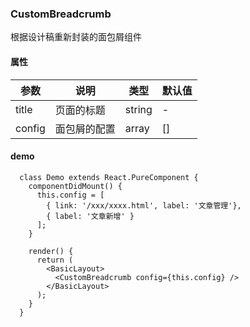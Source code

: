 ### CustomBreadcrumb
根据设计稿重新封装的面包屑组件

#### 属性
参数 | 说明 | 类型 | 默认值
-|-|-|-
title | 页面的标题 | string | -
config | 面包屑的配置 | array | []

#### demo
```
  class Demo extends React.PureComponent {
    componentDidMount() {
      this.config = [
        { link: '/xxx/xxxx.html', label: '文章管理'},
        { label: '文章新增' }
      ];
    }

    render() {
      return (
        <BasicLayout>
          <CustomBreadcrumb config={this.config} />
        </BasicLayout>
      );
    }
  }
```
